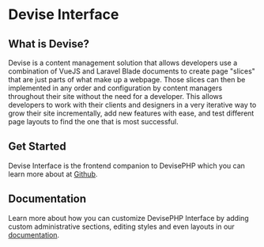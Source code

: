 # Devise Interface

## What is Devise?

Devise is a content management solution that allows developers use a combination of VueJS and Laravel Blade documents to create page "slices" that are just parts of what make up a webpage. Those slices can then be implemented in any order and configuration by content managers throughout their site without the need for a developer. This allows developers to work with their clients and designers in a very iterative way to grow their site incrementally, add new features with ease, and test different page layouts to find the one that is most successful.

## Get Started

Devise Interface is the frontend companion to DevisePHP which you can learn more about at [Github](https://github.com/devisephp/cms/).

## Documentation

Learn more about how you can customize DevisePHP Interface by adding custom administrative sections, editing styles and even layouts in our [documentation](https://devise.gitbook.io/cms/).
